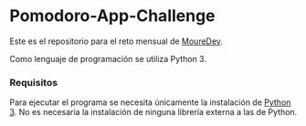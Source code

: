 # Pomodoro-App-Challenge

Este es el repositorio para el reto mensual de [MoureDev](https://github.com/mouredev/Monthly-App-Challenge-2022).

Como lenguaje de programación se utiliza Python 3.

### Requisitos

Para ejecutar el programa se necesita únicamente la instalación de [Python 3](https://www.python.org/downloads/). No es necesaria la instalación de ninguna librería externa a las de Python.
